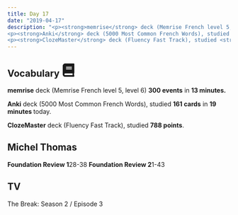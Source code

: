 ```yaml
---
title: Day 17
date: "2019-04-17"
description: "<p><strong>memrise</strong> deck (Memrise French level 5, level 6) <strong>300 events</strong> in <strong>13 minutes.</strong></p>
<p><strong>Anki</strong> deck (5000 Most Common French Words), studied <strong>161 cards</strong> in <strong>19 minutes </strong>today.</p>
<p><strong>ClozeMaster</strong> deck (Fluency Fast Track), studied <strong>788 points</strong>.</p>"
---
```


<h2>Vocabulary <svg height="30" width="30" aria-hidden="true" focusable="false" data-prefix="fas" data-icon="book" class="svg-inline--fa fa-book fa-w-14" role="img" xmlns="http://www.w3.org/2000/svg" viewBox="0 0 448 512"><path fill="currentColor" d="M448 360V24c0-13.3-10.7-24-24-24H96C43 0 0 43 0 96v320c0 53 43 96 96 96h328c13.3 0 24-10.7 24-24v-16c0-7.5-3.5-14.3-8.9-18.7-4.2-15.4-4.2-59.3 0-74.7 5.4-4.3 8.9-11.1 8.9-18.6zM128 134c0-3.3 2.7-6 6-6h212c3.3 0 6 2.7 6 6v20c0 3.3-2.7 6-6 6H134c-3.3 0-6-2.7-6-6v-20zm0 64c0-3.3 2.7-6 6-6h212c3.3 0 6 2.7 6 6v20c0 3.3-2.7 6-6 6H134c-3.3 0-6-2.7-6-6v-20zm253.4 250H96c-17.7 0-32-14.3-32-32 0-17.6 14.4-32 32-32h285.4c-1.9 17.1-1.9 46.9 0 64z"></path></svg></h2>
<p><strong>memrise</strong> deck (Memrise French level 5, level 6) <strong>300 events</strong> in <strong>13 minutes.</strong></p>
<p><strong>Anki</strong> deck (5000 Most Common French Words), studied <strong>161 cards</strong> in <strong>19 minutes </strong>today.</p>
<p><strong>ClozeMaster</strong> deck (Fluency Fast Track), studied <strong>788 points</strong>.</p>

<h2>Michel Thomas</h2>
<strong>Foundation Review 1</strong>28-38
<strong>Foundation Review 2</strong>1-43

<h2>TV</h2>
The Break: Season 2 / Episode 3

